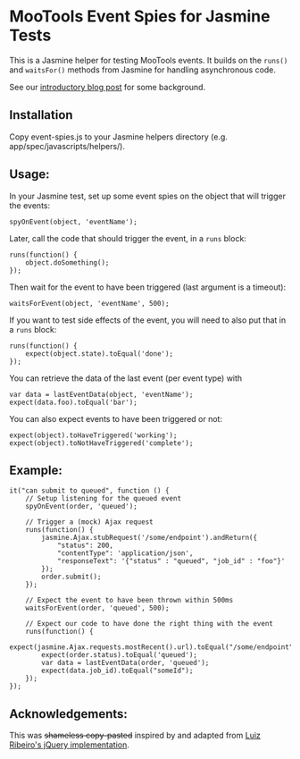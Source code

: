 # MooTools Event Spies for Jasmine Tests

This is a Jasmine helper for testing MooTools events. It builds on the `runs()` and `waitsFor()` methods from Jasmine for handling
asynchronous code.

See our [introductory blog post](http://engineering.harrys.com/2014/03/13/async-testing-jasmine-mootools.html) for some background.

## Installation

Copy event-spies.js to your Jasmine helpers directory (e.g.
app/spec/javascripts/helpers/).

## Usage:

In your Jasmine test, set up some event spies on the object that
will trigger the events:

    spyOnEvent(object, 'eventName');

Later, call the code that should trigger the event, in a `runs` block:

    runs(function() {
        object.doSomething();
    });

Then wait for the event to have been triggered (last argument is a timeout):

    waitsForEvent(object, 'eventName', 500);


If you want to test side effects of the event, you will need to also put that in
a `runs` block:

    runs(function() {
        expect(object.state).toEqual('done');
    });

You can retrieve the data of the last event (per event type) with

    var data = lastEventData(object, 'eventName');
    expect(data.foo).toEqual('bar');

You can also expect events to have been triggered or not:

    expect(object).toHaveTriggered('working');
    expect(object).toNotHaveTriggered('complete');

## Example:

    it("can submit to queued", function () {
        // Setup listening for the queued event
        spyOnEvent(order, 'queued');

        // Trigger a (mock) Ajax request
        runs(function() {
            jasmine.Ajax.stubRequest('/some/endpoint').andReturn({
                "status": 200,
                "contentType": 'application/json',
                "responseText": '{"status" : "queued", "job_id" : "foo"}'
            });
            order.submit();
        });

        // Expect the event to have been thrown within 500ms
        waitsForEvent(order, 'queued', 500);

        // Expect our code to have done the right thing with the event
        runs(function() {
            expect(jasmine.Ajax.requests.mostRecent().url).toEqual("/some/endpoint");
            expect(order.status).toEqual('queued');
            var data = lastEventData(order, 'queued');
            expect(data.job_id).toEqual("someId");
        });
    });

## Acknowledgements:

This was <strike>shameless copy-pasted</strike> inspired by and adapted from [Luiz Ribeiro's jQuery implementation](http://luizfar.wordpress.com/2011/01/10/testing-events-on-jquery-objects-with-jasmine/).
